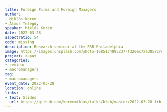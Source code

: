 ```yaml
---
title: Foreign Firms and Foreign Managers
author:
- Miklós Koren
- Álmos Telegdy
speaker: Miklós Koren
date: 2022-03-28
aspectratio: 54
code: missing
description: Research seminar at the FRB Philadelphia
image: https://images.unsplash.com/photo-1685134895237-f320ec7aa385?crop=entropy&cs=tinysrgb&fit=max&fm=jpg&ixid=M3w2ODAxOTV8MHwxfHJhbmRvbXx8fHx8fHx8fDE3MzI2NDM2MjB8&ixlib=rb-4.0.3&q=80&w=1080
project: expat
categories:
- seminar
- macromanagers
tag:
- macromanagers
event_date: 2022-03-28
location: online
links:
- text: Slides
  url: https://github.com/korenmiklos/talks/blob/master/2022-03-28-frb-philadelphia/README.pdf
---
```

